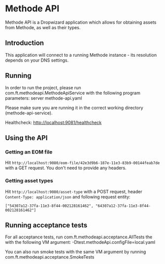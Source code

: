 # Methode API
Methode API is a Dropwizard application which allows for obtaining assets from Methode, as well as their types.

## Introduction
This application will connect to a running Methode instance - its resolution depends on your DNS settings.

## Running
In order to run the project, please run com.ft.methodeapi.MethodeApiService with the following program parameters:
server methode-api.yaml

Please make sure you are running it in the correct working directory (methode-api-service).

Healthcheck: [http://localhost:9081/healthcheck](http://localhost:9081/healthcheck)

## Using the API
### Getting an EOM file
Hit `http://localhost:9080/eom-file/42e3d9b6-187e-11e3-83b9-00144feab7de` with a GET request.
You don't need to provide any headers.
### Getting asset types
Hit `http://localhost:9080/asset-type` with a POST request, header `Content-Type: application/json`
and following request entity:

    ["54307a12-37fa-11e3-8f44-002128161462", "64307a12-37fa-11e3-8f44-002128161462"]

## Running acceptance tests
For all acceptance tests, run com.ft.methodeapi.acceptance.AllTests the with the following VM argument:
-Dtest.methodeApi.configFile=local.yaml

You can also run smoke tests with the same VM argument by running com.ft.methodeapi.acceptance.SmokeTests